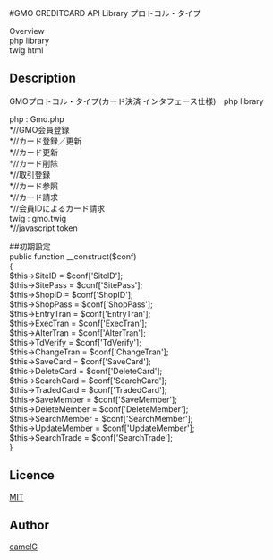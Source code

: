 #GMO CREDITCARD API Library プロトコル・タイプ  

Overview  
php library  
twig html  

## Description  
GMOプロトコル・タイプ(カード決済 インタフェース仕様)　php library  
  
php : Gmo.php  
    *//GMO会員登録  
    *//カード登録／更新  
    *//カード更新  
    *//カード削除  
    *//取引登録  
    *//カード参照  
    *//カード請求  
    *//会員IDによるカード請求  
twig : gmo.twig  
    *//javascript token  
  
##初期設定  
    public function __construct($conf)  
    {  
        $this->SiteID        =  $conf['SiteID'];  
        $this->SitePass      =  $conf['SitePass'];  
        $this->ShopID        =  $conf['ShopID'];  
        $this->ShopPass      =  $conf['ShopPass'];  
        $this->EntryTran     =  $conf['EntryTran'];  
        $this->ExecTran      =  $conf['ExecTran'];  
        $this->AlterTran     =  $conf['AlterTran'];  
        $this->TdVerify      =  $conf['TdVerify'];  
        $this->ChangeTran    =  $conf['ChangeTran'];  
        $this->SaveCard      =  $conf['SaveCard'];  
        $this->DeleteCard    =  $conf['DeleteCard'];  
        $this->SearchCard    =  $conf['SearchCard'];  
        $this->TradedCard    =  $conf['TradedCard'];  
        $this->SaveMember    =  $conf['SaveMember'];  
        $this->DeleteMember  =  $conf['DeleteMember'];  
        $this->SearchMember  =  $conf['SearchMember'];  
        $this->UpdateMember  =  $conf['UpdateMember'];  
        $this->SearchTrade   =  $conf['SearchTrade'];  
    }  
## Licence  
[MIT](https://github.com/tcnksm/tool/blob/master/LICENCE)  
  
## Author  
[camelG](https://github.com/camelG)  